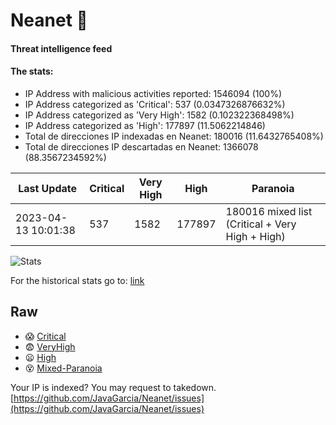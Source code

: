 # Neanet :hocho:
#### Threat intelligence feed
#### The stats:

- IP Address with malicious activities reported: 1546094 (100%)
- IP Address categorized as 'Critical':  537 (0.0347326876632%)
- IP Address categorized as 'Very High':  1582 (0.102322368498%)
- IP Address categorized as 'High':  177897 (11.5062214846)
- Total de direcciones IP indexadas en Neanet:  180016 (11.6432765408%)
- Total de direcciones IP descartadas en Neanet:  1366078 (88.3567234592%)

| Last Update | Critical | Very High | High | Paranoia |
| --- | --- | --- | --- | --- |
| 2023-04-13 10:01:38 | 537 | 1582 | 177897 | 180016 mixed list (Critical + Very High + High)|

![Stats](https://docs.google.com/spreadsheets/d/e/2PACX-1vSnaNMIXVabIpDJjufMlzH7poXnshF3mgd8Is1g9ytUEzVsP5my4Trn8f-xkoLLQ38xpL3HtmUexLo6/pubchart?oid=501124687&format=image)

For the historical stats go to: [link](/stats.csv)
## Raw
- :scream: [Critical](https://raw.githubusercontent.com/JavaGarcia/Neanet/master/blacklists/neanet_critical.txt)
- :fearful: [VeryHigh](https://raw.githubusercontent.com/JavaGarcia/Neanet/master/blacklists/neanet_veryHigh.txtt)
- :frowning: [High](https://raw.githubusercontent.com/JavaGarcia/Neanet/master/blacklists/neanet_high.txt)
- :dizzy_face: [Mixed-Paranoia](https://raw.githubusercontent.com/JavaGarcia/Neanet/master/blacklists/neanet_all.txt)


Your IP is indexed? You may request to takedown. [https://github.com/JavaGarcia/Neanet/issues](https://github.com/JavaGarcia/Neanet/issues)
































































































































































































































































































































































































































































































































































































































































































































































































































































































































































































































































































































































































































































































































































































































































































































































































































































































































































































































































































































































































































































































































































































































































































































































































































































































































































































































































































































































































































































































































































































































































































































































































































































































































































































































































































































































































































































































































































































































































































































































































































































































































































































































































































































































































































































































































































































































































































































































































































































































































































































































































































































































































































































































































































































































































































































































































































































































































































































































































































































































































































































































































































































































































































































































































































































































































































































































































































































































































































































































































































































































































































































































































































































































































































































































































































































































































































































































































































































































































































































































































































































































































































































































































































































































































































































































































































































































































































































































































































































































































































































































































































































































































































































































































































































































































































































































































































































































































































































































































































































































































































































































































































































































































































































































































































































































































































































































































































































































































